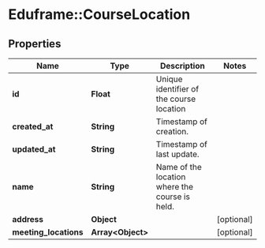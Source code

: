 # Eduframe::CourseLocation

## Properties
Name | Type | Description | Notes
------------ | ------------- | ------------- | -------------
**id** | **Float** | Unique identifier of the course location | 
**created_at** | **String** | Timestamp of creation. | 
**updated_at** | **String** | Timestamp of last update. | 
**name** | **String** | Name of the location where the course is held. | 
**address** | **Object** |  | [optional] 
**meeting_locations** | **Array&lt;Object&gt;** |  | [optional] 


